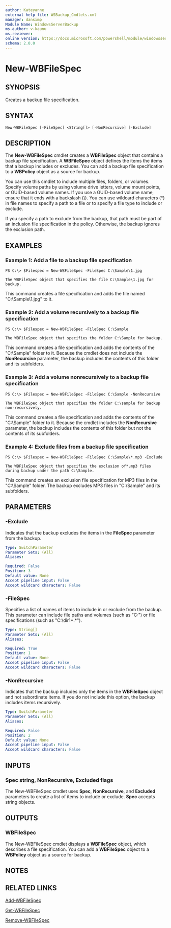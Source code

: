 ```yaml
---
author: Kateyanne
external help file: WSBackup_Cmdlets.xml
manager: dansimp
Module Name: WindowsServerBackup
ms.author: v-kaunu
ms.reviewer: 
online version: https://docs.microsoft.com/powershell/module/windowsserverbackup/new-wbfilespec?view=windowsserver2012-ps&wt.mc_id=ps-gethelp
schema: 2.0.0
---
```


# New-WBFileSpec

## SYNOPSIS
Creates a backup file specification.

## SYNTAX

```
New-WBFileSpec [-FileSpec] <String[]> [-NonRecursive] [-Exclude]
```

## DESCRIPTION
The **New-WBFileSpec** cmdlet creates a **WBFileSpec** object that contains a backup file specification.
A **WBFileSpec** object defines the items the items that a backup includes or excludes.
You can add a backup file specification to a **WBPolicy** object as a source for backup.

You can use this cmdlet to include multiple files, folders, or volumes.
Specify volume paths by using volume drive letters, volume mount points, or GUID-based volume names.
If you use a GUID-based volume name, ensure that it ends with a backslash (\\).
You can use wildcard characters (*) in file names to specify a path to a file or to specify a file type to include or exclude.

If you specify a path to exclude from the backup, that path must be part of an inclusion file specification in the policy.
Otherwise, the backup ignores the exclusion path.

## EXAMPLES

### Example 1: Add a file to a backup file specification
```
PS C:\> $Filespec = New-WBFileSpec -FileSpec C:\Sample\1.jpg

The WBFileSpec object that specifies the file C:\Sample\1.jpg for backup.
```

This command creates a file specification and adds the file named "C:\Sample\1.jpg" to it.

### Example 2: Add a volume recursively to a backup file specification
```
PS C:\> $Filespec = New-WBFileSpec -FileSpec C:\Sample

The WBFileSpec object that specifies the folder C:\Sample for backup.
```

This command creates a file specification and adds the contents of the "C:\Sample" folder to it.
Because the cmdlet does not include the **NonRecursive** parameter, the backup includes the contents of this folder and its subfolders.

### Example 3: Add a volume nonrecursively to a backup file specification
```
PS C:\> $Filespec = New-WBFileSpec -FileSpec C:\Sample -NonRecursive

The WBFileSpec object that specifies the folder C:\sample for backup non-recursively.
```

This command creates a file specification and adds the contents of the "C:\Sample" folder to it.
Because the cmdlet includes the **NonRecursive** parameter, the backup includes the contents of this folder but not the contents of its subfolders.

### Example 4: Exclude files from a backup file specification
```
PS C:\> $Filespec = New-WBFileSpec -FileSpec C:\Sample\*.mp3 -Exclude

The WBFileSpec object that specifies the exclusion of*.mp3 files during backup under the path C:\Sample.
```

This command creates an exclusion file specification for MP3 files in the "C:\Sample" folder.
The backup excludes MP3 files in "C:\Sample" and its subfolders.

## PARAMETERS

### -Exclude
Indicates that the backup excludes the items in the **FileSpec** parameter from the backup.

```yaml
Type: SwitchParameter
Parameter Sets: (All)
Aliases: 

Required: False
Position: 3
Default value: None
Accept pipeline input: False
Accept wildcard characters: False
```

### -FileSpec
Specifies a list of names of items to include in or exclude from the backup.
This parameter can include file paths and volumes (such as "C:\") or file specifications (such as "C:\dir1\*.*").

```yaml
Type: String[]
Parameter Sets: (All)
Aliases: 

Required: True
Position: 1
Default value: None
Accept pipeline input: False
Accept wildcard characters: False
```

### -NonRecursive
Indicates that the backup includes only the items in the **WBFileSpec** object and not subordinate items.
If you do not include this option, the backup includes items recursively.

```yaml
Type: SwitchParameter
Parameter Sets: (All)
Aliases: 

Required: False
Position: 2
Default value: None
Accept pipeline input: False
Accept wildcard characters: False
```

## INPUTS

### Spec string, NonRecursive, Excluded flags
The New-WBFileSpec cmdlet uses **Spec**, **NonRecursive**, and **Excluded** parameters to create a list of items to include or exclude.
**Spec** accepts string objects.

## OUTPUTS

### WBFileSpec
The New-WBFileSpec cmdlet displays a **WBFileSpec** object, which describes a file specification.
You can add a **WBFileSpec** object to a **WBPolicy** object as a source for backup.

## NOTES

## RELATED LINKS

[Add-WBFileSpec](./Add-WBFileSpec.md)

[Get-WBFileSpec](./Get-WBFileSpec.md)

[Remove-WBFileSpec](./Remove-WBFileSpec.md)

